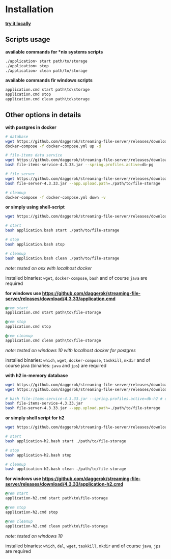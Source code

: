 # Installation

[**try it locally**](https://github.com/daggerok/streaming-file-server/releases)

## Scripts usage

**available commands for \*nix systems scripts**

```bash
./application> start path/to/storage
./application> stop
./application> clean path/to/storage
```

**available commands fir windows scripts**

```cmd
application.cmd start path\to\storage
application.cmd stop
application.cmd clean path\to\storage
```

## Other options in details

**with postgres in docker**

```bash
# database
wget https://github.com/daggerok/streaming-file-server/releases/download/4.3.33/docker-compose.yml
docker-compose -f docker-compose.yml up -d

# file-items data service
wget https://github.com/daggerok/streaming-file-server/releases/download/4.3.33/file-items-service-4.3.33.jar
bash file-items-service-4.3.33.jar --spring.profiles.active=db-pg

# file server
wget https://github.com/daggerok/streaming-file-server/releases/download/4.3.33/file-server-4.3.33.jar
bash file-server-4.3.33.jar --app.upload.path=./path/to/file-storage

# cleanup
docker-compose -f docker-compose.yml down -v
```

**or simply using shell-script**

```bash
wget https://github.com/daggerok/streaming-file-server/releases/download/4.3.33/application.bash

# start
bash application.bash start ./path/to/file-storage

# stop
bash application.bash stop

# cleanup
bash application.bash clean ./path/to/file-storage
```

*note: tested on osx with localhost docker*

installed binaries: `wget`, `docker-compose`, `bash` and of course `java` are required

**for windows use https://github.com/daggerok/streaming-file-server/releases/download/4.3.33/application.cmd**

```cmd
@rem start
application.cmd start path\to\file-storage

@rem stop
application.cmd stop

@rem cleanup
application.cmd clean path\to\file-storage
```

*note: tested on windows 10 with localhost docker for postgres*

installed binaries: `which`, `wget`, `docker-compose`, `taskkill`, `mkdir` and of course java (binaries: `java` and `jps`) are required

**with h2 in-memory database**

```bash
wget https://github.com/daggerok/streaming-file-server/releases/download/4.3.33/file-items-service-4.3.33.jar
wget https://github.com/daggerok/streaming-file-server/releases/download/4.3.33/file-server-4.3.33.jar

# bash file-items-service-4.3.33.jar --spring.profiles.active=db-h2 # or just:
bash file-items-service-4.3.33.jar
bash file-server-4.3.33.jar --app.upload.path=./path/to/file-storage
```

**or simply shell script for h2**

```bash
wget https://github.com/daggerok/streaming-file-server/releases/download/4.3.33/application-h2.bash

# start
bash application-h2.bash start ./path/to/file-storage

# stop
bash application-h2.bash stop

# cleanup
bash application-h2.bash clean ./path/to/file-storage
```

**for windows use https://github.com/daggerok/streaming-file-server/releases/download/4.3.33/application-h2.cmd**

```cmd
@rem start
application-h2.cmd start path\to\file-storage

@rem stop
application-h2.cmd stop

@rem cleanup
application-h2.cmd clean path\to\file-storage
```

*note: tested on windows 10*

installed binaries: `which`, `del`, `wget`, `taskkill`, `mkdir` and of course `java`, `jps` are required
